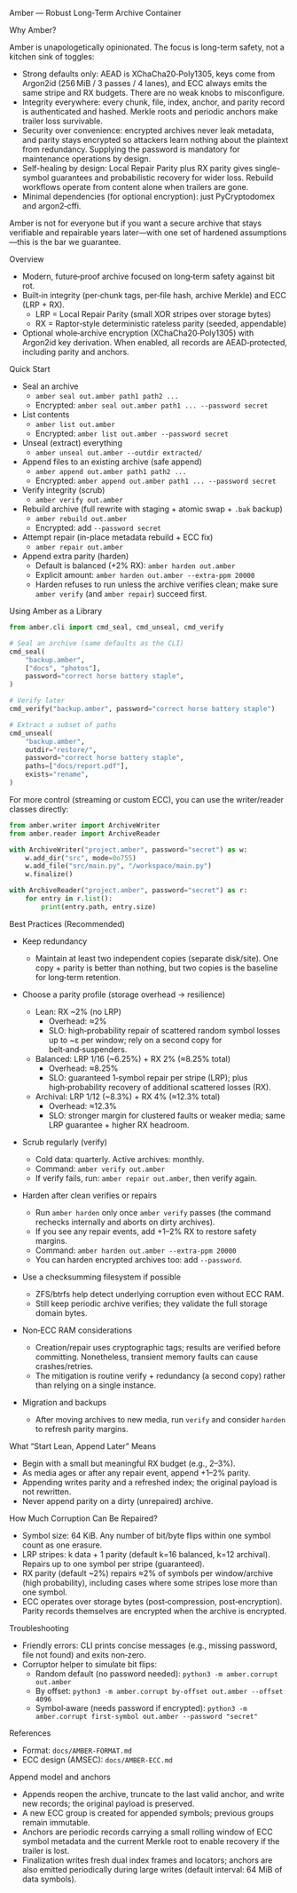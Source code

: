 Amber — Robust Long‑Term Archive Container

Why Amber?

Amber is unapologetically opinionated. The focus is long-term safety, not a kitchen sink of toggles:

- Strong defaults only: AEAD is XChaCha20‑Poly1305, keys come from Argon2id (256 MiB / 3 passes / 4 lanes), and ECC always emits the same stripe and RX budgets. There are no weak knobs to misconfigure.
- Integrity everywhere: every chunk, file, index, anchor, and parity record is authenticated and hashed. Merkle roots and periodic anchors make trailer loss survivable.
- Security over convenience: encrypted archives never leak metadata, and parity stays encrypted so attackers learn nothing about the plaintext from redundancy. Supplying the password is mandatory for maintenance operations by design.
- Self-healing by design: Local Repair Parity plus RX parity gives single-symbol guarantees and probabilistic recovery for wider loss. Rebuild workflows operate from content alone when trailers are gone.
- Minimal dependencies (for optional encryption): just PyCryptodomex and argon2‑cffi.

Amber is not for everyone but if you want a secure archive that stays verifiable and repairable years later—with one set of hardened assumptions—this is the bar we guarantee.

Overview

- Modern, future‑proof archive focused on long‑term safety against bit rot.
- Built‑in integrity (per‑chunk tags, per‑file hash, archive Merkle) and ECC (LRP + RX).
  - LRP = Local Repair Parity (small XOR stripes over storage bytes)
  - RX = Raptor‑style deterministic rateless parity (seeded, appendable)
- Optional whole‑archive encryption (XChaCha20‑Poly1305) with Argon2id key derivation. When enabled, all records are AEAD‑protected, including parity and anchors.

Quick Start

- Seal an archive
  - `amber seal out.amber path1 path2 ...`
  - Encrypted: `amber seal out.amber path1 ... --password secret`
- List contents
  - `amber list out.amber`
  - Encrypted: `amber list out.amber --password secret`
- Unseal (extract) everything
  - `amber unseal out.amber --outdir extracted/`
- Append files to an existing archive (safe append)
  - `amber append out.amber path1 path2 ...`
  - Encrypted: `amber append out.amber path1 ... --password secret`
- Verify integrity (scrub)
  - `amber verify out.amber`
- Rebuild archive (full rewrite with staging + atomic swap + `.bak` backup)
  - `amber rebuild out.amber`
  - Encrypted: add `--password secret`
- Attempt repair (in-place metadata rebuild + ECC fix)
  - `amber repair out.amber`
- Append extra parity (harden)
  - Default is balanced (+2% RX): `amber harden out.amber`
  - Explicit amount: `amber harden out.amber --extra-ppm 20000`
  - Harden refuses to run unless the archive verifies clean; make sure `amber verify` (and `amber repair`) succeed first.

Using Amber as a Library

```python
from amber.cli import cmd_seal, cmd_unseal, cmd_verify

# Seal an archive (same defaults as the CLI)
cmd_seal(
    "backup.amber",
    ["docs", "photos"],
    password="correct horse battery staple",
)

# Verify later
cmd_verify("backup.amber", password="correct horse battery staple")

# Extract a subset of paths
cmd_unseal(
    "backup.amber",
    outdir="restore/",
    password="correct horse battery staple",
    paths=["docs/report.pdf"],
    exists="rename",
)
```

For more control (streaming or custom ECC), you can use the writer/reader classes directly:

```python
from amber.writer import ArchiveWriter
from amber.reader import ArchiveReader

with ArchiveWriter("project.amber", password="secret") as w:
    w.add_dir("src", mode=0o755)
    w.add_file("src/main.py", "/workspace/main.py")
    w.finalize()

with ArchiveReader("project.amber", password="secret") as r:
    for entry in r.list():
        print(entry.path, entry.size)
```

Best Practices (Recommended)

- Keep redundancy
  - Maintain at least two independent copies (separate disk/site). One copy + parity is better than nothing, but two copies is the baseline for long‑term retention.

- Choose a parity profile (storage overhead → resilience)
  - Lean: RX ~2% (no LRP)
    - Overhead: ≈2%
    - SLO: high‑probability repair of scattered random symbol losses up to ~ε per window; rely on a second copy for belt‑and‑suspenders.
  - Balanced: LRP 1/16 (~6.25%) + RX 2% (≈8.25% total)
    - Overhead: ≈8.25%
    - SLO: guaranteed 1‑symbol repair per stripe (LRP); plus high‑probability recovery of additional scattered losses (RX).
  - Archival: LRP 1/12 (~8.3%) + RX 4% (≈12.3% total)
    - Overhead: ≈12.3%
    - SLO: stronger margin for clustered faults or weaker media; same LRP guarantee + higher RX headroom.

- Scrub regularly (verify)
  - Cold data: quarterly. Active archives: monthly.
  - Command: `amber verify out.amber`
  - If verify fails, run: `amber repair out.amber`, then verify again.

- Harden after clean verifies or repairs
  - Run `amber harden` only once `amber verify` passes (the command rechecks internally and aborts on dirty archives).
  - If you see any repair events, add +1–2% RX to restore safety margins.
  - Command: `amber harden out.amber --extra-ppm 20000`
  - You can harden encrypted archives too: add `--password`.

- Use a checksumming filesystem if possible
  - ZFS/btrfs help detect underlying corruption even without ECC RAM.
  - Still keep periodic archive verifies; they validate the full storage domain bytes.

- Non‑ECC RAM considerations
  - Creation/repair uses cryptographic tags; results are verified before committing. Nonetheless, transient memory faults can cause crashes/retries.
  - The mitigation is routine verify + redundancy (a second copy) rather than relying on a single instance.

- Migration and backups
  - After moving archives to new media, run `verify` and consider `harden` to refresh parity margins.

What “Start Lean, Append Later” Means

- Begin with a small but meaningful RX budget (e.g., 2–3%).
- As media ages or after any repair event, append +1–2% parity.
- Appending writes parity and a refreshed index; the original payload is not rewritten.
- Never append parity on a dirty (unrepaired) archive.

How Much Corruption Can Be Repaired?

- Symbol size: 64 KiB. Any number of bit/byte flips within one symbol count as one erasure.
- LRP stripes: k data + 1 parity (default k=16 balanced, k=12 archival). Repairs up to one symbol per stripe (guaranteed).
- RX parity (default ~2%) repairs ≈2% of symbols per window/archive (high probability), including cases where some stripes lose more than one symbol.
- ECC operates over storage bytes (post‑compression, post‑encryption). Parity records themselves are encrypted when the archive is encrypted.

Troubleshooting

- Friendly errors: CLI prints concise messages (e.g., missing password, file not found) and exits non‑zero.
- Corruptor helper to simulate bit flips:
  - Random default (no password needed): `python3 -m amber.corrupt out.amber`
  - By offset: `python3 -m amber.corrupt by-offset out.amber --offset 4096`
  - Symbol‑aware (needs password if encrypted): `python3 -m amber.corrupt first-symbol out.amber --password "secret"`

References

- Format: `docs/AMBER-FORMAT.md`
- ECC design (AMSEC): `docs/AMBER-ECC.md`

Append model and anchors

- Appends reopen the archive, truncate to the last valid anchor, and write new records; the original payload is preserved.
- A new ECC group is created for appended symbols; previous groups remain immutable.
- Anchors are periodic records carrying a small rolling window of ECC symbol metadata and the current Merkle root to enable recovery if the trailer is lost.
- Finalization writes fresh dual index frames and locators; anchors are also emitted periodically during large writes (default interval: 64 MiB of data symbols).
